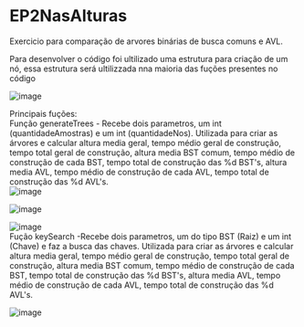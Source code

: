 # EP2NasAlturas
Exercicio para comparação de arvores binárias de busca comuns e AVL.
 
 Para desenvolver o código foi ultilizado uma estrutura para criação de um nó, essa  estrutura será ultilizzada nna maioria das  fuções presentes no código
 
![image](https://user-images.githubusercontent.com/84047722/170893754-025ff10d-46b8-47bb-bc4f-50e8527dd6d8.png)

Principais fuções:  
Função generateTrees - Recebe dois  parametros, um int (quantidadeAmostras) e um int (quantidadeNos).
Utilizada para criar as árvores e calcular altura media geral, tempo médio geral de construção, tempo total geral de construção, altura media BST comum, tempo médio de construção de cada BST, tempo total de construção das %d BST's, altura media AVL, tempo médio de construção de cada AVL, tempo total de construção das %d AVL's.                                                                                                                                                                                       
![image](https://user-images.githubusercontent.com/84047722/170894088-07e59a45-6467-4d29-8051-b5e2884742be.png)

![image](https://user-images.githubusercontent.com/84047722/170894114-c3994641-6ece-4bda-a5c1-0fb703b7926c.png)

![image](https://user-images.githubusercontent.com/84047722/170894167-d88f42e3-31ad-4383-b94a-2b55fdba212e.png)                                                             
Fução keySearch -Recebe dois  parametros, um do tipo BST (Raiz) e um int (Chave) e faz a busca das chaves.
Utilizada para criar as árvores e calcular altura media geral, tempo médio geral de construção, tempo total geral de construção, altura media BST comum, tempo médio de construção de cada BST, tempo total de construção das %d BST's, altura media AVL, tempo médio de construção de cada AVL, tempo total de construção das %d AVL's.          

![image](https://user-images.githubusercontent.com/84047722/170894363-574271cc-32da-42a9-9f70-c7edbbf2c7ff.png)
